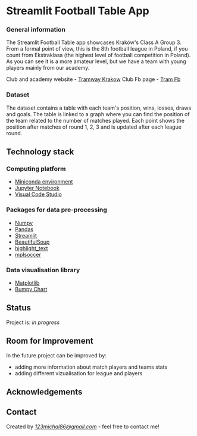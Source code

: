 # Streamlit Football Table App

### General information
The Streamlit Football Table app showcases Kraków's Class A Group 3. From a formal point of view, this is the 8th football league in Poland, if you count from Ekstraklasa (the highest level of football competition in Poland).
As you can see it is a more amateur level, but we have a team with young players mainly from our academy.

Club and academy website - [Tramway Krakow](https://tramwajkrakow.pl/) 
Club Fb page - [Tram Fb](https://www.facebook.com/tstramwaj)

### Dataset
The dataset contains a table with each team's position, wins, losses, draws and goals.
The table is linked to a graph where you can find the position of the team related to the number of matches played. Each point shows the position after matches of round 1, 2, 3 and is updated after each league round.

## Technology stack

### Computing platform
-   [Miniconda environment](https://docs.conda.io/en/latest/miniconda.html)
-   [Jupyter Notebook](https://jupyter.org/)
-   [Visual Code Studio](https://code.visualstudio.com/)

### Packages for data pre-processing
-   [Numpy](https://numpy.org/)
-   [Pandas](https://numpy.org/)
- [Streamlit](https://streamlit.io/)
- [BeautifulSoup](https://www.crummy.com/software/BeautifulSoup/bs4/doc/)
- [highlight_text](https://github.com/znstrider/highlight_text)
- [mplsoccer](https://mplsoccer.readthedocs.io/en/latest/#)

### Data visualisation library
-  [Matplotlib](https://matplotlib.org/)
- [Bumpy Chart](https://mplsoccer.readthedocs.io/en/latest/gallery/bumpy_charts/plot_bumpy.html)
## Status

Project is: _in progress_

## Room for Improvement

In the future project can be improved by:

-  adding more information about match players and teams stats
- adding different vizualisation for league and players

## Acknowledgements

## Contact

Created by _[123michal86@gmail.com](mailto:123michal86@gmail.com)_ - feel free to contact me!